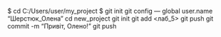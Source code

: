 $ cd C:/Users/user/my_project
$ git init
git config — global user.name “Шерстюк_Олена”
cd new_project
git init
git add <лаб_5>
git push
git commit -m “Привіт, Олено!”
git push

